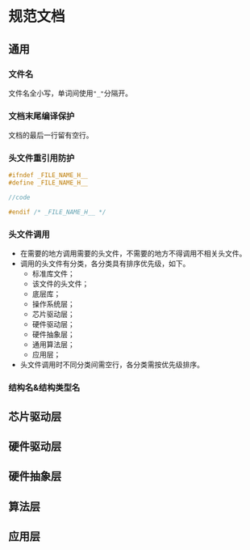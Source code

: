 # 规范文档

## 通用

### 文件名

文件名全小写，单词间使用`"_"`分隔开。

### 文档末尾编译保护

文档的最后一行留有空行。

### 头文件重引用防护

```c
#ifndef _FILE_NAME_H__
#define _FILE_NAME_H__

//code

#endif /* _FILE_NAME_H__ */

```

### 头文件调用

* 在需要的地方调用需要的头文件，不需要的地方不得调用不相关头文件。
* 调用的头文件有分类，各分类具有排序优先级，如下。  
  * 标准库文件；
  * 该文件的头文件；
  * 底层库；
  * 操作系统层；
  * 芯片驱动层；
  * 硬件驱动层；
  * 硬件抽象层；
  * 通用算法层；
  * 应用层；
* 头文件调用时不同分类间需空行，各分类需按优先级排序。

### 结构名&结构类型名

## 芯片驱动层

## 硬件驱动层

## 硬件抽象层

## 算法层

## 应用层
